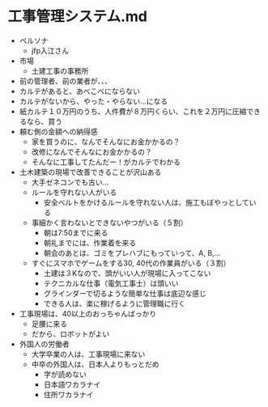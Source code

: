 # 工事管理システム.md
- ペルソナ
  - jfp入江さん
- 市場
  - 土建工事の事務所
- 前の管理者、前の業者が、、、
- カルテがあると、あべこべにならない
- カルテがないから、やった・やらない...になる
- 紙カルテ１０万円のうち、人件費が８万円くらい、これを２万円に圧縮できるなら、買う
- 頼む側の金額への納得感
  - 家を買うのに、なんでそんなにお金かかるの？
  - 改修になんでそんなにお金かかるの？
  - そんなに工事してたんだー！がカルテでわかる
- 土木建築の現場で改善できることが沢山ある
  - 大手ゼネコンでも古い...
  - ルールを守れない人がいる
    - 安全ベルトをかけるルールを守れない人は、施工もぼやっとしている
  - 事細かく言わないとできないやつがいる（５割）
    - 朝は7:50までに来る
    - 朝礼までには、作業着を来る
    - 朝会のあとは、ゴミをプレハブにもっていって、A, B,...
  - すぐにスマホでゲームをする30, 40代の作業員がいる（３割）
    - 土建は３Kなので、頭がいい人が現場に入ってこない
    - テクニカルな仕事（電気工事士）は頭いい
    - グラインダーで切るような簡単な仕事は底辺な感じ
    - できる人は、楽に稼げるように管理職に行く
- 工事現場は、40以上のおっちゃんばっかり
  - 足腰に来る
  - だから、ロボットがよい
- 外国人の労働者
  - 大学卒業の人は、工事現場に来ない
  - 中卒の外国人は、日本人よりもっとだめ
    - 字が読めない
    - 日本語ワカラナイ
    - 住所ワカラナイ

